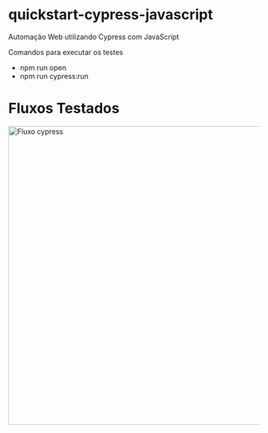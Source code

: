 # quickstart-cypress-javascript
Automação Web utilizando Cypress com JavaScript


Comandos para executar os testes
- npm run open
- npm run cypress:run

# Fluxos Testados

<img width="599" alt="Fluxo cypress" src="https://user-images.githubusercontent.com/16576210/97732582-7c323500-1ab5-11eb-9eda-cd1418ddf550.png">
